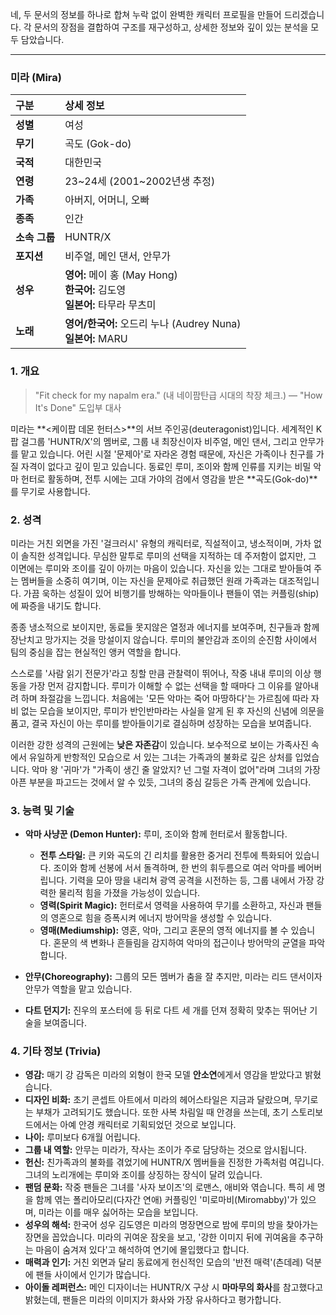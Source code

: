 네, 두 문서의 정보를 하나로 합쳐 누락 없이 완벽한 캐릭터 프로필을 만들어 드리겠습니다. 각 문서의 장점을 결합하여 구조를 재구성하고, 상세한 정보와 깊이 있는 분석을 모두 담았습니다.

---

### **미라 (Mira)**

| 구분          | 상세 정보                                                                           |
| :------------ | :---------------------------------------------------------------------------------- |
| **성별**      | 여성                                                                                |
| **무기**      | 곡도 (Gok-do)                                                                       |
| **국적**      | 대한민국                                                                            |
| **연령**      | 23~24세 (2001~2002년생 추정)                                                        |
| **가족**      | 아버지, 어머니, 오빠                                                                |
| **종족**      | 인간                                                                                |
| **소속 그룹** | HUNTR/X                                                                             |
| **포지션**    | 비주얼, 메인 댄서, 안무가                                                           |
| **성우**      | **영어:** 메이 홍 (May Hong) <br> **한국어:** 김도영 <br> **일본어:** 타무라 무츠미 |
| **노래**      | **영어/한국어:** 오드리 누나 (Audrey Nuna) <br> **일본어:** MARU                    |

### **1. 개요**

> "Fit check for my napalm era."
> (내 네이팜탄급 시대의 착장 체크.)
> — "How It's Done" 도입부 대사

미라는 **<케이팝 데몬 헌터스>**의 서브 주인공(deuteragonist)입니다. 세계적인 K팝 걸그룹 'HUNTR/X'의 멤버로, 그룹 내 최장신이자 비주얼, 메인 댄서, 그리고 안무가를 맡고 있습니다. 어린 시절 '문제아'로 자라온 경험 때문에, 자신은 가족이나 친구를 가질 자격이 없다고 깊이 믿고 있습니다. 동료인 루미, 조이와 함께 인류를 지키는 비밀 악마 헌터로 활동하며, 전투 시에는 고대 가야의 검에서 영감을 받은 **곡도(Gok-do)**를 무기로 사용합니다.

### **2. 성격**

미라는 거친 외면을 가진 '걸크러시' 유형의 캐릭터로, 직설적이고, 냉소적이며, 가차 없이 솔직한 성격입니다. 무심한 말투로 루미의 선택을 지적하는 데 주저함이 없지만, 그 이면에는 루미와 조이를 깊이 아끼는 마음이 있습니다. 자신을 있는 그대로 받아들여 주는 멤버들을 소중히 여기며, 이는 자신을 문제아로 취급했던 원래 가족과는 대조적입니다. 가끔 욱하는 성질이 있어 비행기를 방해하는 악마들이나 팬들이 엮는 커플링(ship)에 짜증을 내기도 합니다.

종종 냉소적으로 보이지만, 동료들 못지않은 열정과 에너지를 보여주며, 친구들과 함께 장난치고 망가지는 것을 망설이지 않습니다. 루미의 불안감과 조이의 순진함 사이에서 팀의 중심을 잡는 현실적인 앵커 역할을 합니다.

스스로를 '사람 읽기 전문가'라고 칭할 만큼 관찰력이 뛰어나, 작중 내내 루미의 이상 행동을 가장 먼저 감지합니다. 루미가 이해할 수 없는 선택을 할 때마다 그 이유를 알아내려 하며 좌절감을 느낍니다. 처음에는 '모든 악마는 죽어 마땅하다'는 가르침에 따라 자비 없는 모습을 보이지만, 루미가 반인반마라는 사실을 알게 된 후 자신의 신념에 의문을 품고, 결국 자신이 아는 루미를 받아들이기로 결심하며 성장하는 모습을 보여줍니다.

이러한 강한 성격의 근원에는 **낮은 자존감**이 있습니다. 보수적으로 보이는 가족사진 속에서 유일하게 반항적인 모습으로 서 있는 그녀는 가족과의 불화로 깊은 상처를 입었습니다. 악마 왕 '귀마'가 "가족이 생긴 줄 알았지? 넌 그럴 자격이 없어"라며 그녀의 가장 아픈 부분을 파고드는 것에서 알 수 있듯, 그녀의 중심 갈등은 가족 관계에 있습니다.

### **3. 능력 및 기술**

- **악마 사냥꾼 (Demon Hunter):** 루미, 조이와 함께 헌터로서 활동합니다.

  - **전투 스타일:** 큰 키와 곡도의 긴 리치를 활용한 중거리 전투에 특화되어 있습니다. 조이와 함께 선봉에 서서 돌격하며, 한 번의 휘두름으로 여러 악마를 베어버립니다. 기력을 모아 땅을 내리쳐 광역 공격을 시전하는 등, 그룹 내에서 가장 강력한 물리적 힘을 가졌을 가능성이 있습니다.
  - **영력(Spirit Magic):** 헌터로서 영력을 사용하여 무기를 소환하고, 자신과 팬들의 영혼으로 힘을 증폭시켜 에너지 방어막을 생성할 수 있습니다.
  - **영매(Mediumship):** 영혼, 악마, 그리고 혼문의 영적 에너지를 볼 수 있습니다. 혼문의 색 변화나 흔들림을 감지하여 악마의 접근이나 방어막의 균열을 파악합니다.

- **안무(Choreography):** 그룹의 모든 멤버가 춤을 잘 추지만, 미라는 리드 댄서이자 안무가 역할을 맡고 있습니다.

- **다트 던지기:** 진우의 포스터에 등 뒤로 다트 세 개를 던져 정확히 맞추는 뛰어난 기술을 보여줍니다.

### **4. 기타 정보 (Trivia)**

- **영감:** 매기 강 감독은 미라의 외형이 한국 모델 **안소연**에게서 영감을 받았다고 밝혔습니다.
- **디자인 비화:** 초기 콘셉트 아트에서 미라의 헤어스타일은 지금과 달랐으며, 무기로는 부채가 고려되기도 했습니다. 또한 사복 차림일 때 안경을 쓰는데, 초기 스토리보드에서는 아예 안경 캐릭터로 기획되었던 것으로 보입니다.
- **나이:** 루미보다 6개월 어립니다.
- **그룹 내 역할:** 안무는 미라가, 작사는 조이가 주로 담당하는 것으로 암시됩니다.
- **헌신:** 친가족과의 불화를 겪었기에 HUNTR/X 멤버들을 진정한 가족처럼 여깁니다. 그녀의 노리개에는 루미와 조이를 상징하는 장식이 달려 있습니다.
- **팬덤 문화:** 작중 팬들은 그녀를 '사자 보이즈'의 로맨스, 애비와 엮습니다. 특히 세 명을 함께 엮는 폴리아모리(다자간 연애) 커플링인 '미로마비(Miromabby)'가 있으며, 미라는 이를 매우 싫어하는 모습을 보입니다.
- **성우의 해석:** 한국어 성우 김도영은 미라의 명장면으로 밤에 루미의 방을 찾아가는 장면을 꼽았습니다. 미라의 귀여운 잠옷을 보고, '강한 이미지 뒤에 귀여움을 추구하는 마음이 숨겨져 있다'고 해석하여 연기에 몰입했다고 합니다.
- **매력과 인기:** 거친 외면과 달리 동료에게 헌신적인 모습의 '반전 매력'(츤데레) 덕분에 팬들 사이에서 인기가 많습니다.
- **아이돌 레퍼런스:** 메인 디자이너는 HUNTR/X 구상 시 **마마무의 화사**를 참고했다고 밝혔는데, 팬들은 미라의 이미지가 화사와 가장 유사하다고 평가합니다.
